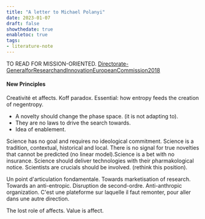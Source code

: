 ```yaml
---
title: "A letter to Michael Polanyi"
date: 2023-01-07
draft: false
showthedate: true
enabletoc: true
tags:
- literature-note
---
```


TO READ FOR MISSION-ORIENTED. 
[Directorate-GeneralforResearchandInnovationEuropeanCommission2018](reference/Directorate-GeneralforResearchandInnovationEuropeanCommission2018.md)


#### New Principles

Creativité et affects. Koff paradox. 
Essential: how entropy feeds the creation of negentropy.
- A novelty should change the phase space. (it is not adapting to).
- They are no laws to drive the search towards. 
- Idea of enablement. 

Science has no goal and requires no ideological commitment.
Science is a tradition, contextual, historical and local. There is no signal for true novelties that cannot be predicted (no linear model).Science is a bet with no insurance. 
Science should deliver technologies with their pharmakological notice.
Scientists are crucials should be involved. (rethink this position). 

Un point d'articulation fondamentale.
Towards marketisation of research. 
Towards an anti-entropic.
Disruption de second-ordre.
Anti-anthropic organization.
C'est une plateforme sur laquelle il faut remonter, pour aller dans une autre direction. 

The lost role of affects. Value is affect.